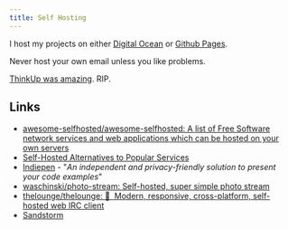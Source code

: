 ```yaml
---
title: Self Hosting
---
```


I host my projects on either [Digital Ocean](https://www.digitalocean.com/?refcode=8e1d8283bd20) or [Github Pages](https://pages.github.com/).

Never host your own email unless you like problems.

[ThinkUp was amazing](https://github.com/ThinkUpLLC/ThinkUp). RIP.

## Links

- [awesome-selfhosted/awesome-selfhosted: A list of Free Software network services and web applications which can be hosted on your own servers](https://github.com/awesome-selfhosted/awesome-selfhosted)
- [Self-Hosted Alternatives to Popular Services](https://www.reddit.com/r/selfhosted/)
- [Indiepen](https://indiepen.tech/) - "_An independent and privacy-friendly solution to present your code examples_"
- [waschinski/photo-stream: Self-hosted, super simple photo stream](https://github.com/waschinski/photo-stream/)
- [thelounge/thelounge: 💬 ‎ Modern, responsive, cross-platform, self-hosted web IRC client](https://github.com/thelounge/thelounge)
- [Sandstorm](https://sandstorm.io/)

